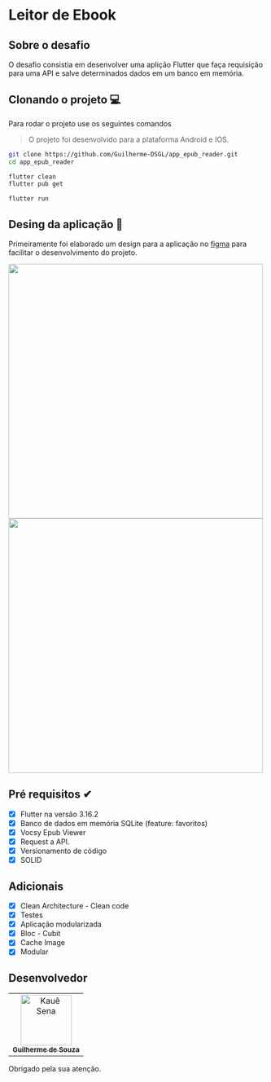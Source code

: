 # Leitor de Ebook

## Sobre o desafio

O desafio consistia em desenvolver uma aplição Flutter que faça requisição para uma API e salve determinados dados em um banco em memória.

## Clonando o projeto 💻

Para rodar o projeto use os seguintes comandos

> O projeto foi desenvolvido para a plataforma Android e IOS.

```bash
git clone https://github.com/Guilherme-DSGL/app_epub_reader.git
cd app_epub_reader
```

```bash
flutter clean
flutter pub get
```

```bash
flutter run
```

## Desing da aplicação 📱

Primeiramente foi elaborado um design para a aplicação no [figma](https://www.figma.com/file/fQxjFVDhgZmeKoKMJgpgow/EP-Challenger?type=design&node-id=0%3A1&mode=design&t=WreU5H1zPKrBPPZp-1) para facilitar o desenvolvimento do projeto.

 <div >
    <img width="500" alt="" src="https://github.com/Guilherme-DSGL/desafio_estante_de_livros/assets/72310683/94350fa3-21e7-4e46-b9f0-f3397f500ccc">
    <img width="500" alt="" src="https://github.com/Guilherme-DSGL/desafio_estante_de_livros/assets/72310683/ebc5fb9d-5d4f-4d0c-90c1-a5b18ddb7acd">
  </div>

## Pré requisitos ✔

- [x] Flutter na versão 3.16.2
- [x] Banco de dados em memória SQLite (feature: favoritos)
- [x] Vocsy Epub Viewer
- [x] Request a API.
- [x] Versionamento de código
- [x] SOLID

## Adicionais

- [x] Clean Architecture - Clean code
- [x] Testes
- [x] Aplicação modularizada
- [x] Bloc - Cubit
- [x] Cache Image
- [x] Modular

## Desenvolvedor

<table>
  <tr>
    <td align="center">
      <a href="https://github.com/Guilherme-DSGL">
        <img src="https://avatars.githubusercontent.com/u/72310683?s=400&u=9f0ec757e6df46288a0bff579b2648b151319db7&v=4" width="100px;" alt="Kauê Sena"/><br>
        <sub>
          <b>Guilherme de Souza</b>
        </sub>
      </a>
    </td>
  </tr>
</table>

Obrigado pela sua atenção.
